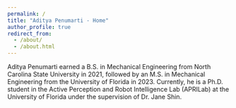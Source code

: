```yaml
---
permalink: /
title: "Aditya Penumarti - Home"
author_profile: true
redirect_from: 
  - /about/
  - /about.html
---
```


Aditya Penumarti earned a B.S. in Mechanical Engineering from North Carolina State University in 2021, followed by an M.S. in Mechanical Engineering from the University of Florida in 2023. Currently, he is a Ph.D. student in the Active Perception and Robot Intelligence Lab (APRILab) at the University of Florida under the supervision of Dr. Jane Shin.

